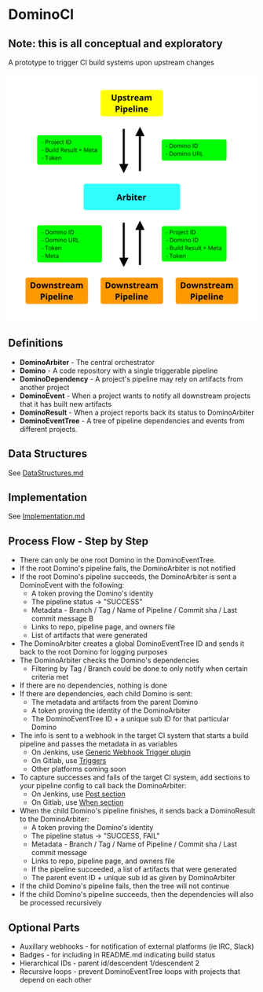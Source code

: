 # DominoCI

## Note: this is all conceptual and exploratory

A prototype to trigger CI build systems upon upstream changes

<img src="doc/images/arch-simple.png" alt="Architecture Diagram - Simple" style="width: 600px;"/>

## Definitions

- **DominoArbiter** - The central orchestrator 
- **Domino** - A code repository with a single triggerable pipeline
- **DominoDependency** - A project's pipeline may rely on artifacts from another project
- **DominoEvent** - When a project wants to notify all downstream projects that it has built new artifacts
- **DominoResult** - When a project reports back its status to DominoArbiter
- **DominoEventTree** - A tree of pipeline dependencies and events from different projects. 

## Data Structures

See [DataStructures.md](DataStructures.md)

## Implementation

See [Implementation.md](Implementation.md)

## Process Flow - Step by Step

- There can only be one root Domino in the DominoEventTree.
- If the root Domino's pipeline fails, the DominoArbiter is not notified
- If the root Domino's pipeline succeeds, the DominoArbiter is sent a DominoEvent with the following:
  - A token proving the Domino's identity
  - The pipeline status -> "SUCCESS"
  - Metadata - Branch / Tag / Name of Pipeline / Commit sha / Last commit message
  B
  - Links to repo, pipeline page, and owners file
  - List of artifacts that were generated
- The DominoArbiter creates a global DominoEventTree ID and sends it back to the root Domino for logging purposes
- The DominoArbiter checks the Domino's dependencies
  - Filtering by Tag / Branch could be done to only notify when certain criteria met
- If there are no dependencies, nothing is done
- If there are dependencies, each child Domino is sent:
  - The metadata and artifacts from the parent Domino
  - A token proving the identity of the DominoArbiter
  - The DominoEventTree ID + a unique sub ID for that particular Domino
- The info is sent to a webhook in the target CI system that starts a build pipeline and passes the metadata in as variables
    - On Jenkins, use [Generic Webhook Trigger plugin](https://wiki.jenkins.io/display/JENKINS/Generic+Webhook+Trigger+Plugin)
    - On Gitlab, use [Triggers](https://docs.gitlab.com/ee/ci/triggers/#adding-a-new-trigger)
    - Other platforms coming soon
- To capture successes and fails of the target CI system, add sections to your pipeline config to call back the DominoArbiter:
    - On Jenkins, use [Post section](https://github.com/jenkinsci/pipeline-model-definition-plugin/wiki/Running-multiple-steps#cleaning-up-after-yourself)
    - On Gitlab, use [When section](https://docs.gitlab.com/ee/ci/yaml/#when)
- When the child Domino's pipeline finishes, it sends back a DominoResult to the DominoArbiter:
  - A token proving the Domino's identity
  - The pipeline status -> "SUCCESS, FAIL"
  - Metadata - Branch / Tag / Name of Pipeline / Commit sha / Last commit message
  - Links to repo, pipeline page, and owners file
  - If the pipeline succeeded, a list of artifacts that were generated
  - The parent event ID + unique sub id as given by DominoArbiter
- If the child Domino's pipeline fails, then the tree will not continue
- If the child Domino's pipeline succeeds, then the dependencies will also be processed recursively

## Optional Parts
- Auxillary webhooks - for notification of external platforms (ie IRC, Slack)
- Badges - for including in README.md indicating build status
- Hierarchical IDs - parent id/descendent 1/descendent 2
- Recursive loops - prevent DominoEventTree loops with projects that depend on each other
